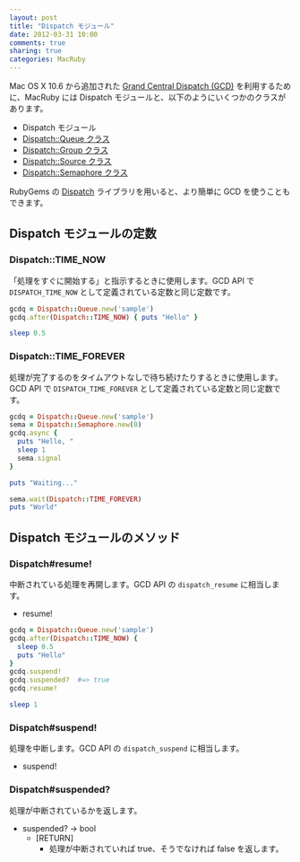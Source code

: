 ```yaml
---
layout: post
title: "Dispatch モジュール"
date: 2012-03-31 10:00
comments: true
sharing: true
categories: MacRuby
---
```


Mac OS X 10.6 から追加された [Grand Central Dispatch (GCD)](https://developer.apple.com/library/mac/#documentation/Performance/Reference/GCD_libdispatch_Ref/Reference/reference.html) を利用するために、MacRuby には Dispatch モジュールと、以下のようにいくつかのクラスがあります。

- Dispatch モジュール
- [Dispatch::Queue クラス](/blog/2012/03/31/dispatch-queue-class/)
- [Dispatch::Group クラス](/blog/2012/03/31/dispatch-group-class/)
- [Dispatch::Source クラス](/blog/2012/03/31/dispatch-source-class/)
- [Dispatch::Semaphore クラス](/blog/2012/03/31/dispatch-semaphore-class/)

RubyGems の [Dispatch](https://github.com/gunn/Dispatch) ライブラリを用いると、より簡単に GCD を使うこともできます。


## Dispatch モジュールの定数
### Dispatch::TIME_NOW
「処理をすぐに開始する」と指示するときに使用します。GCD API で `DISPATCH_TIME_NOW` として定義されている定数と同じ定数です。

```ruby
gcdq = Dispatch::Queue.new('sample')
gcdq.after(Dispatch::TIME_NOW) { puts "Hello" }

sleep 0.5
```

### Dispatch::TIME_FOREVER
処理が完了するのをタイムアウトなしで待ち続けたりするときに使用します。GCD API で `DISPATCH_TIME_FOREVER` として定義されている定数と同じ定数です。

```ruby
gcdq = Dispatch::Queue.new('sample')
sema = Dispatch::Semaphore.new(0)
gcdq.async {
  puts "Hello, "
  sleep 1
  sema.signal
}

puts "Waiting..."

sema.wait(Dispatch::TIME_FOREVER)
puts "World"
```

## Dispatch モジュールのメソッド

### Dispatch#resume!
中断されている処理を再開します。GCD API の `dispatch_resume` に相当します。

- resume!

```ruby
gcdq = Dispatch::Queue.new('sample')
gcdq.after(Dispatch::TIME_NOW) { 
  sleep 0.5
  puts "Hello"
}
gcdq.suspend!
gcdq.suspended?  #=> true
gcdq.resume!

sleep 1
```

### Dispatch#suspend!
処理を中断します。GCD API の `dispatch_suspend` に相当します。

- suspend!

### Dispatch#suspended?
処理が中断されているかを返します。

- suspended? -> bool
  - [RETURN]
    - 処理が中断されていれば true、そうでなければ false を返します。
